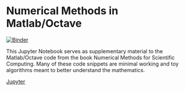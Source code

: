 # Numerical Methods in Matlab/Octave

[![Binder](https://mybinder.org/badge.svg)](https://mybinder.org/v2/gh/nmfsc/octave/HEAD)

This Jupyter Notebook serves as supplementary material to the Matlab/Octave code from the book Numerical Methods for Scientific Computing. Many of these code snippets are minimal working and toy algorithms meant to better understand the mathematics.

[Jupyter](https://nbviewer.jupyter.org/github/nmfsc/octave/blob/main/octave.ipynb)
